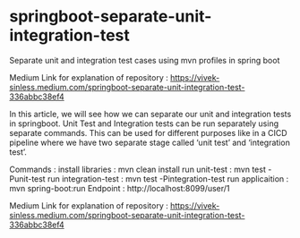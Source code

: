 # springboot-separate-unit-integration-test
Separate unit and integration test cases using mvn profiles in spring boot

Medium Link for explanation of repository :
https://vivek-sinless.medium.com/springboot-separate-unit-integration-test-336abbc38ef4

In this article, we will see how we can separate our unit and integration tests in springboot. 
Unit Test and Integration tests can be run separately using separate commands. 
This can be used for different purposes like in a CICD pipeline where we have two separate stage called 
‘unit test’ and ‘integration test’.


Commands : 
install libraries    :        mvn clean install
run unit-test        :        mvn test -Punit-test
run integration-test :        mvn test -Pintegration-test
run applicaition     :        mvn spring-boot:run
Endpoint             :        http://localhost:8099/user/1 


Medium Link for explanation of repository :
https://vivek-sinless.medium.com/springboot-separate-unit-integration-test-336abbc38ef4